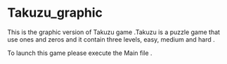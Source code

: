 # Takuzu_graphic
This is the graphic version of Takuzu game .Takuzu is a puzzle game that use ones and zeros and it contain three levels, easy, medium and hard .

To launch this game please execute the Main file .
